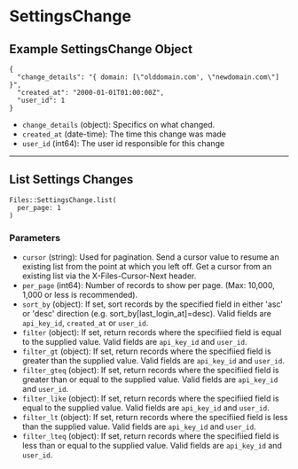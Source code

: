 # SettingsChange

## Example SettingsChange Object

```
{
  "change_details": "{ domain: [\"olddomain.com', \"newdomain.com\"] }",
  "created_at": "2000-01-01T01:00:00Z",
  "user_id": 1
}
```

* `change_details` (object): Specifics on what changed.
* `created_at` (date-time): The time this change was made
* `user_id` (int64): The user id responsible for this change


---

## List Settings Changes

```
Files::SettingsChange.list(
  per_page: 1
)
```

### Parameters

* `cursor` (string): Used for pagination.  Send a cursor value to resume an existing list from the point at which you left off.  Get a cursor from an existing list via the X-Files-Cursor-Next header.
* `per_page` (int64): Number of records to show per page.  (Max: 10,000, 1,000 or less is recommended).
* `sort_by` (object): If set, sort records by the specified field in either 'asc' or 'desc' direction (e.g. sort_by[last_login_at]=desc). Valid fields are `api_key_id`, `created_at` or `user_id`.
* `filter` (object): If set, return records where the specifiied field is equal to the supplied value. Valid fields are `api_key_id` and `user_id`.
* `filter_gt` (object): If set, return records where the specifiied field is greater than the supplied value. Valid fields are `api_key_id` and `user_id`.
* `filter_gteq` (object): If set, return records where the specifiied field is greater than or equal to the supplied value. Valid fields are `api_key_id` and `user_id`.
* `filter_like` (object): If set, return records where the specifiied field is equal to the supplied value. Valid fields are `api_key_id` and `user_id`.
* `filter_lt` (object): If set, return records where the specifiied field is less than the supplied value. Valid fields are `api_key_id` and `user_id`.
* `filter_lteq` (object): If set, return records where the specifiied field is less than or equal to the supplied value. Valid fields are `api_key_id` and `user_id`.
